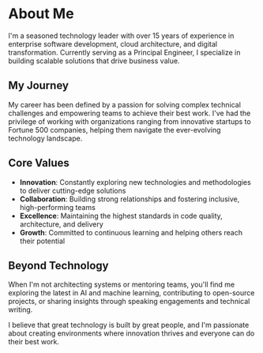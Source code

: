 # About Me

I'm a seasoned technology leader with over 15 years of experience in enterprise software development, cloud architecture, and digital transformation. Currently serving as a Principal Engineer, I specialize in building scalable solutions that drive business value.

## My Journey

My career has been defined by a passion for solving complex technical challenges and empowering teams to achieve their best work. I've had the privilege of working with organizations ranging from innovative startups to Fortune 500 companies, helping them navigate the ever-evolving technology landscape.

## Core Values

- **Innovation**: Constantly exploring new technologies and methodologies to deliver cutting-edge solutions
- **Collaboration**: Building strong relationships and fostering inclusive, high-performing teams
- **Excellence**: Maintaining the highest standards in code quality, architecture, and delivery
- **Growth**: Committed to continuous learning and helping others reach their potential

## Beyond Technology

When I'm not architecting systems or mentoring teams, you'll find me exploring the latest in AI and machine learning, contributing to open-source projects, or sharing insights through speaking engagements and technical writing.

I believe that great technology is built by great people, and I'm passionate about creating environments where innovation thrives and everyone can do their best work.